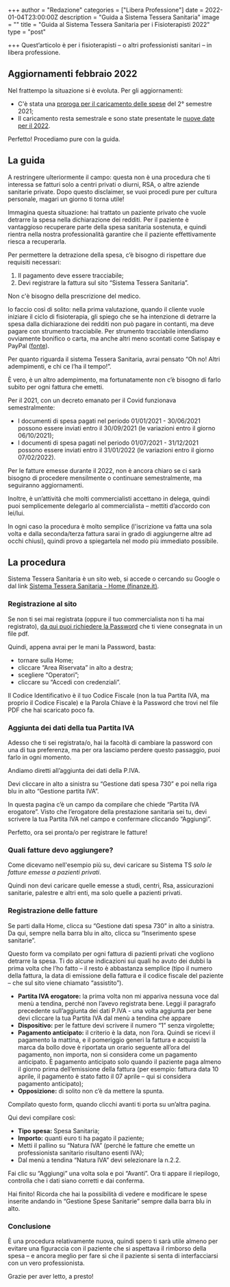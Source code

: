 +++
author = "Redazione"
categories = ["Libera Professione"]
date = 2022-01-04T23:00:00Z
description = "Guida a Sistema Tessera Sanitaria"
image = ""
title = "Guida al Sistema Tessera Sanitaria per i Fisioterapisti 2022"
type = "post"

+++
Quest’articolo è per i fisioterapisti – o altri professionisti sanitari – in libera professione.

## Aggiornamenti febbraio 2022

Nel frattempo la situazione si è evoluta. Per gli aggiornamenti:

* C'è stata una [proroga per il caricamento delle spese](https://fisioterapisti.org/piccolo-aggiornamento-su-sistema-ts/ "Proroga 2° semestre 2022") del 2° semestre 2021;
* Il caricamento resta semestrale e sono state presentate le [nuove date per il 2022](https://fisioterapisti.org/sistema-tessera-sanitaria-aggiornamenti-e-nuove-scadenze-per-il-2022/ "Aggiornamenti 2022 Sistema TS").

Perfetto! Procediamo pure con la guida.

## La guida

A restringere ulteriormente il campo: questa non è una procedura che ti interessa se fatturi solo a centri privati o diurni, RSA, o altre aziende sanitarie private. Dopo questo disclaimer, se vuoi procedi pure per cultura personale, magari un giorno ti torna utile!

Immagina questa situazione: hai trattato un paziente privato che vuole detrarre la spesa nella dichiarazione dei redditi. Per il paziente è vantaggioso recuperare parte della spesa sanitaria sostenuta, e quindi rientra nella nostra professionalità garantire che il paziente effettivamente riesca a recuperarla.

Per permettere la detrazione della spesa, c’è bisogno di rispettare due requisiti necessari:

1. Il pagamento deve essere tracciabile;
2. Devi registrare la fattura sul sito “Sistema Tessera Sanitaria”.

Non c'è bisogno della prescrizione del medico.

Io faccio così di solito: nella prima valutazione, quando il cliente vuole iniziare il ciclo di fisioterapia, gli spiego che se ha intenzione di detrarre la spesa dalla dichiarazione dei redditi non può pagare in contanti, ma deve pagare con strumento tracciabile. Per strumento tracciabile intendiamo ovviamente bonifico o carta, ma anche altri meno scontati come Satispay e PayPal ([fonte](https://www.ilsole24ore.com/art/da-satispay-paypal-ok-sconto-fiscale-le-spese-pagate-le-app-ACcCdCEB)).

Per quanto riguarda il sistema Tessera Sanitaria, avrai pensato “Oh no! Altri adempimenti, e chi ce l’ha il tempo!”.

È vero, è un altro adempimento, ma fortunatamente non c’è bisogno di farlo subito per ogni fattura che emetti.

Per il 2021, con un decreto emanato per il Covid funzionava semestralmente:

* I documenti di spesa pagati nel periodo 01/01/2021 - 30/06/2021 possono essere inviati entro il 30/09/2021 (le variazioni entro il giorno 06/10/2021);
* I documenti di spesa pagati nel periodo 01/07/2021 - 31/12/2021 possono essere inviati entro il 31/01/2022 (le variazioni entro il giorno 07/02/2022).

Per le fatture emesse durante il 2022, non è ancora chiaro se ci sarà bisogno di procedere mensilmente o continuare semestralmente, ma seguiranno aggiornamenti.

Inoltre, è un’attività che molti commercialisti accettano in delega, quindi puoi semplicemente delegarlo al commercialista – mettiti d’accordo con lei/lui.

In ogni caso la procedura è molto semplice (l'iscrizione va fatta una sola volta e dalla seconda/terza fattura sarai in grado di aggiungerne altre ad occhi chiusi), quindi provo a spiegartela nel modo più immediato possibile.

## La procedura

Sistema Tessera Sanitaria è un sito web, si accede o cercando su Google o dal link [Sistema Tessera Sanitaria - Home (finanze.it)](https://sistemats1.sanita.finanze.it/portale/).

### Registrazione al sito

Se non ti sei mai registrata (oppure il tuo commercialista non ti ha mai registrato), [da qui puoi richiedere la Password](https://sistemats5.sanita.finanze.it/P730CensimentoRegistrazioneWeb) che ti viene consegnata in un file pdf.

Quindi, appena avrai per le mani la Password, basta:

* tornare sulla Home;
* cliccare “Area Riservata” in alto a destra;
* scegliere “Operatori”;
* cliccare su “Accedi con credenziali”.

Il Codice Identificativo è il tuo Codice Fiscale (non la tua Partita IVA, ma proprio il Codice Fiscale) e la Parola Chiave è la Password che trovi nel file PDF che hai scaricato poco fa.

### Aggiunta dei dati della tua Partita IVA

Adesso che ti sei registrata/o, hai la facoltà di cambiare la password con una di tua preferenza, ma per ora lasciamo perdere questo passaggio, puoi farlo in ogni momento.

Andiamo diretti all’aggiunta dei dati della P.IVA.

Devi cliccare in alto a sinistra su “Gestione dati spesa 730” e poi nella riga blu in alto “Gestione partita IVA”.

In questa pagina c’è un campo da compilare che chiede “Partita IVA erogatore”. Visto che l’erogatore della prestazione sanitaria sei tu, devi scrivere la tua Partita IVA nel campo e confermare cliccando “Aggiungi”.

Perfetto, ora sei pronta/o per registrare le fatture!

### Quali fatture devo aggiungere?

Come dicevamo nell'esempio più su, devi caricare su Sistema TS _solo le fatture emesse a pazienti privati_.

Quindi non devi caricare quelle emesse a studi, centri, Rsa, assicurazioni sanitarie, palestre e altri enti, ma solo quelle a pazienti privati.

### Registrazione delle fatture

Se parti dalla Home, clicca su “Gestione dati spesa 730” in alto a sinistra. Da qui, sempre nella barra blu in alto, clicca su “Inserimento spese sanitarie”.

Questo form va compilato per ogni fattura di pazienti privati che vogliono detrarre la spesa. Ti do alcune indicazioni sui quali ho avuto dei dubbi la prima volta che l’ho fatto – il resto è abbastanza semplice (tipo il numero della fattura, la data di emissione della fattura e il codice fiscale del paziente – che sul sito viene chiamato “assistito”).

* **Partita IVA erogatore:** la prima volta non mi appariva nessuna voce dal menù a tendina, perché non l’avevo registrata bene. Leggi il paragrafo precedente sull’aggiunta dei dati P.IVA - una volta aggiunta per bene devi cliccare la tua Partita IVA dal menù a tendina che appare
* **Dispositivo:** per le fatture devi scrivere il numero “1” senza virgolette;
* **Pagamento anticipato:** il criterio è la data, non l’ora. Quindi se ricevi il pagamento la mattina, e il pomeriggio generi la fattura e acquisti la marca da bollo dove è riportata un orario seguente all’ora del pagamento, non importa, non si considera come un pagamento anticipato. È pagamento anticipato solo quando il paziente paga almeno il giorno prima dell’emissione della fattura (per esempio: fattura data 10 aprile, il pagamento è stato fatto il 07 aprile – qui si considera pagamento anticipato);
* **Opposizione:** di solito non c’è da mettere la spunta.

Compilato questo form, quando clicchi avanti ti porta su un’altra pagina.

Qui devi compilare così:

* **Tipo spesa:** Spesa Sanitaria;
* **Importo:** quanti euro ti ha pagato il paziente;
* Metti il pallino su “Natura IVA” (perché le fatture che emette un professionista sanitario risultano esenti IVA);
* Dal menù a tendina “Natura IVA” devi selezionare la n.2.2.

Fai clic su “Aggiungi” una volta sola e poi “Avanti”. Ora ti appare il riepilogo, controlla che i dati siano corretti e dai conferma.

Hai finito! Ricorda che hai la possibilità di vedere e modificare le spese inserite andando in “Gestione Spese Sanitarie” sempre dalla barra blu in alto.

### Conclusione

È una procedura relativamente nuova, quindi spero ti sarà utile almeno per evitare una figuraccia con il paziente che si aspettava il rimborso della spesa – e ancora meglio per fare sì che il paziente si senta di interfacciarsi con un vero professionista.

Grazie per aver letto, a presto!